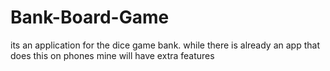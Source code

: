 # Bank-Board-Game
its an application for the dice game bank. while there is already an app that does this on phones mine will have extra features
